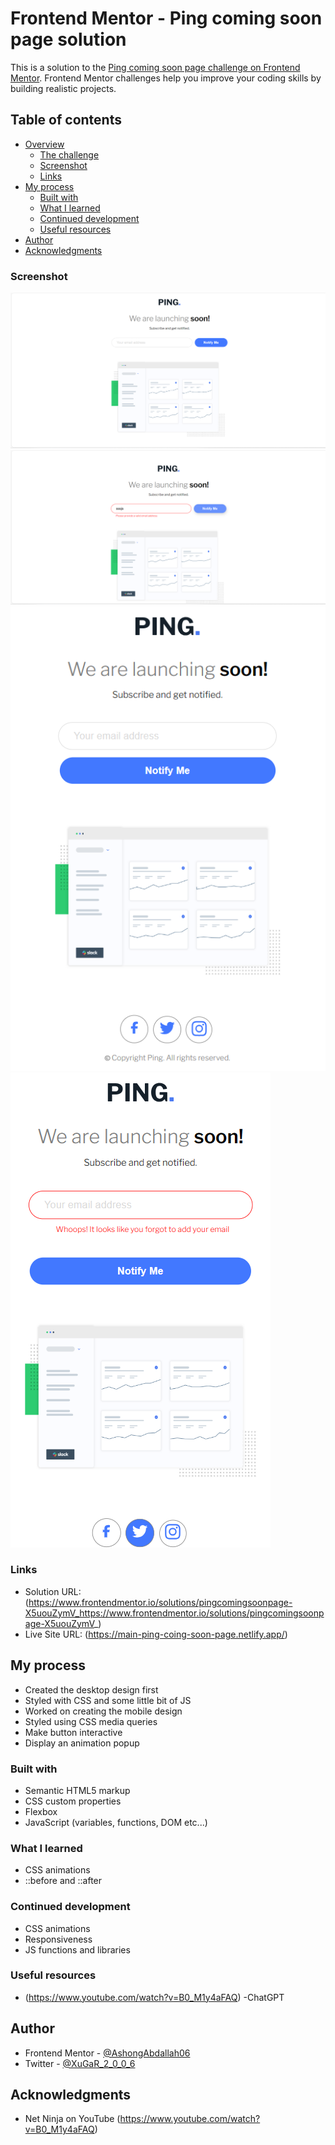 # Frontend Mentor - Ping coming soon page solution

This is a solution to the [Ping coming soon page challenge on Frontend Mentor](https://www.frontendmentor.io/challenges/ping-single-column-coming-soon-page-5cadd051fec04111f7b848da). Frontend Mentor challenges help you improve your coding skills by building realistic projects. 

## Table of contents

- [Overview](#overview)
  - [The challenge](#the-challenge)
  - [Screenshot](#screenshot)
  - [Links](#links)
- [My process](#my-process)
  - [Built with](#built-with)
  - [What I learned](#what-i-learned)
  - [Continued development](#continued-development)
  - [Useful resources](#useful-resources)
- [Author](#author)
- [Acknowledgments](#acknowledgments)


### Screenshot

![](./screenshots/desktop-design.png)
![](./screenshots/desktop-hover-error.png)
![](./screenshots/mobile-design.png)
![](./screenshots/mobile-hover-error.png)

### Links

- Solution URL: (https://www.frontendmentor.io/solutions/pingcomingsoonpage-X5uouZymV_https://www.frontendmentor.io/solutions/pingcomingsoonpage-X5uouZymV_)
- Live Site URL: (https://main-ping-coing-soon-page.netlify.app/)

## My process
- Created the desktop design first
- Styled with CSS and some little bit of JS
- Worked on creating the mobile design
- Styled using CSS media queries
- Make button interactive
- Display an animation popup

### Built with

- Semantic HTML5 markup
- CSS custom properties
- Flexbox
- JavaScript (variables, functions, DOM etc...)


### What I learned
- CSS animations
- ::before and ::after

### Continued development
- CSS animations
- Responsiveness
- JS functions and libraries


### Useful resources
- (https://www.youtube.com/watch?v=B0_M1y4aFAQ)
-ChatGPT


## Author

- Frontend Mentor - [@AshongAbdallah06](https://www.frontendmentor.io/profile/AshongAbdallah06)
- Twitter - [@XuGaR_2_0_0_6](https://www.twitter.com/XuGaR_2_0_0_6)


## Acknowledgments

- Net Ninja on YouTube (https://www.youtube.com/watch?v=B0_M1y4aFAQ)
